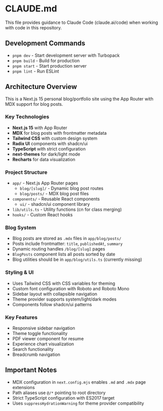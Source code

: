 # CLAUDE.md

This file provides guidance to Claude Code (claude.ai/code) when working with code in this repository.

## Development Commands

- `pnpm dev` - Start development server with Turbopack
- `pnpm build` - Build for production
- `pnpm start` - Start production server
- `pnpm lint` - Run ESLint

## Architecture Overview

This is a Next.js 15 personal blog/portfolio site using the App Router with MDX support for blog posts.

### Key Technologies
- **Next.js 15** with App Router
- **MDX** for blog posts with frontmatter metadata
- **Tailwind CSS** with custom design system
- **Radix UI** components with shadcn/ui
- **TypeScript** with strict configuration
- **next-themes** for dark/light mode
- **Recharts** for data visualization

### Project Structure
- `app/` - Next.js App Router pages
  - `blog/[slug]/` - Dynamic blog post routes
  - `blog/posts/` - MDX blog post files
- `components/` - Reusable React components
  - `ui/` - shadcn/ui component library
- `lib/utils.ts` - Utility functions (cn for class merging)
- `hooks/` - Custom React hooks

### Blog System
- Blog posts are stored as `.mdx` files in `app/blog/posts/`
- Posts include frontmatter: `title`, `publishedAt`, `summary`
- Dynamic routing handles `/blog/[slug]` pages
- `BlogPosts` component lists all posts sorted by date
- Blog utilities should be in `app/blog/utils.ts` (currently missing)

### Styling & UI
- Uses Tailwind CSS with CSS variables for theming
- Custom font configuration with Roboto and Roboto Mono
- Sidebar layout with collapsible navigation
- Theme provider supports system/light/dark modes
- Components follow shadcn/ui patterns

### Key Features
- Responsive sidebar navigation
- Theme toggle functionality
- PDF viewer component for resume
- Experience chart visualization
- Search functionality
- Breadcrumb navigation

## Important Notes

- MDX configuration in `next.config.mjs` enables `.md` and `.mdx` page extensions
- Path aliases use `@/*` pointing to root directory
- Strict TypeScript configuration with ES2017 target
- Uses `suppressHydrationWarning` for theme provider compatibility